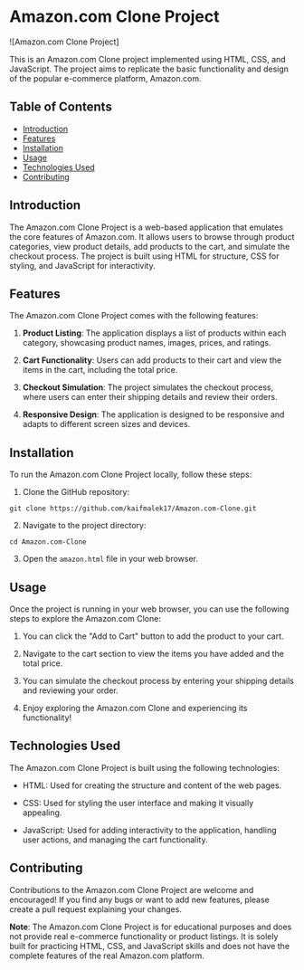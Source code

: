 # Amazon.com Clone Project

![Amazon.com Clone Project]

This is an Amazon.com Clone project implemented using HTML, CSS, and JavaScript. The project aims to replicate the basic functionality and design of the popular e-commerce platform, Amazon.com.

## Table of Contents

- [Introduction](#introduction)
- [Features](#features)
- [Installation](#installation)
- [Usage](#usage)
- [Technologies Used](#technologies-used)
- [Contributing](#contributing)

## Introduction

The Amazon.com Clone Project is a web-based application that emulates the core features of Amazon.com. It allows users to browse through product categories, view product details, add products to the cart, and simulate the checkout process. The project is built using HTML for structure, CSS for styling, and JavaScript for interactivity.

## Features

The Amazon.com Clone Project comes with the following features:

1. **Product Listing**: The application displays a list of products within each category, showcasing product names, images, prices, and ratings.

2. **Cart Functionality**: Users can add products to their cart and view the items in the cart, including the total price.

3. **Checkout Simulation**: The project simulates the checkout process, where users can enter their shipping details and review their orders.

4. **Responsive Design**: The application is designed to be responsive and adapts to different screen sizes and devices.

## Installation

To run the Amazon.com Clone Project locally, follow these steps:

1. Clone the GitHub repository:

```
git clone https://github.com/kaifmalek17/Amazon.com-Clone.git
```

2. Navigate to the project directory:

```
cd Amazon.com-Clone
```

3. Open the `amazon.html` file in your web browser.

## Usage

Once the project is running in your web browser, you can use the following steps to explore the Amazon.com Clone:

1. You can click the "Add to Cart" button to add the product to your cart.

2. Navigate to the cart section to view the items you have added and the total price.

3. You can simulate the checkout process by entering your shipping details and reviewing your order.

4. Enjoy exploring the Amazon.com Clone and experiencing its functionality!

## Technologies Used

The Amazon.com Clone Project is built using the following technologies:

- HTML: Used for creating the structure and content of the web pages.

- CSS: Used for styling the user interface and making it visually appealing.

- JavaScript: Used for adding interactivity to the application, handling user actions, and managing the cart functionality.

## Contributing

Contributions to the Amazon.com Clone Project are welcome and encouraged! If you find any bugs or want to add new features, please create a pull request explaining your changes.

**Note**: The Amazon.com Clone Project is for educational purposes and does not provide real e-commerce functionality or product listings. It is solely built for practicing HTML, CSS, and JavaScript skills and does not have the complete features of the real Amazon.com platform.
